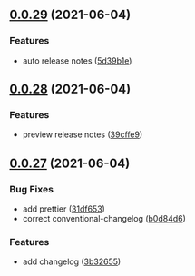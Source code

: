 ## [0.0.29](https://github.com/visualia/visualia2/compare/v0.0.28...v0.0.29) (2021-06-04)

### Features

- auto release notes ([5d39b1e](https://github.com/visualia/visualia2/commit/5d39b1ef702a0628b98974d34a7303db9e1015b3))

## [0.0.28](https://github.com/visualia/visualia2/compare/v0.0.27...v0.0.28) (2021-06-04)

### Features

- preview release notes ([39cffe9](https://github.com/visualia/visualia2/commit/39cffe9ff1476259be7f56deaf57fa28375870fc))

## [0.0.27](https://github.com/visualia/visualia2/compare/v0.0.24...v0.0.27) (2021-06-04)

### Bug Fixes

- add prettier ([31df653](https://github.com/visualia/visualia2/commit/31df653885136499ec05c3de87bb0b757f96c8b1))
- correct conventional-changelog ([b0d84d6](https://github.com/visualia/visualia2/commit/b0d84d6fcc37caf7aa64557d578334dddd38926c))

### Features

- add changelog ([3b32655](https://github.com/visualia/visualia2/commit/3b3265502c4393d5eba682fe23b7201b4ea662bf))
